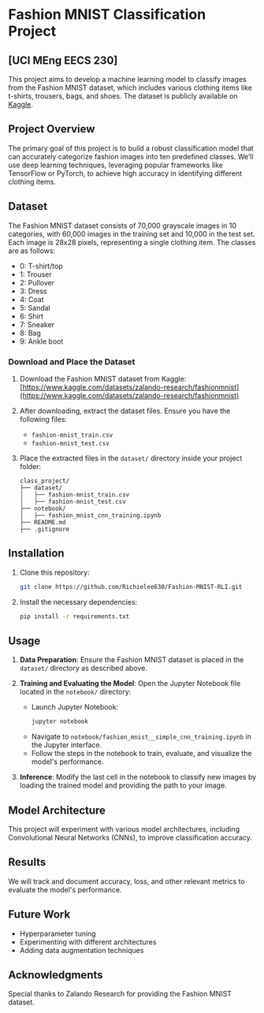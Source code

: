 # Fashion MNIST Classification Project 
## [UCI MEng EECS 230] 
This project aims to develop a machine learning model to classify images from the Fashion MNIST dataset, which includes various clothing items like t-shirts, trousers, bags, and shoes. The dataset is publicly available on [Kaggle](https://www.kaggle.com/datasets/zalando-research/fashionmnist).

## Project Overview  
The primary goal of this project is to build a robust classification model that can accurately categorize fashion images into ten predefined classes. We’ll use deep learning techniques, leveraging popular frameworks like TensorFlow or PyTorch, to achieve high accuracy in identifying different clothing items.

## Dataset  
The Fashion MNIST dataset consists of 70,000 grayscale images in 10 categories, with 60,000 images in the training set and 10,000 in the test set. Each image is 28x28 pixels, representing a single clothing item. The classes are as follows:  
- 0: T-shirt/top  
- 1: Trouser  
- 2: Pullover  
- 3: Dress  
- 4: Coat  
- 5: Sandal  
- 6: Shirt  
- 7: Sneaker  
- 8: Bag  
- 9: Ankle boot  

### Download and Place the Dataset  
1. Download the Fashion MNIST dataset from Kaggle:  
   [https://www.kaggle.com/datasets/zalando-research/fashionmnist](https://www.kaggle.com/datasets/zalando-research/fashionmnist)  

2. After downloading, extract the dataset files. Ensure you have the following files:  
   - `fashion-mnist_train.csv`  
   - `fashion-mnist_test.csv`  

3. Place the extracted files in the `dataset/` directory inside your project folder:  
   ```
   class_project/
   ├── dataset/
   │   ├── fashion-mnist_train.csv
   │   ├── fashion-mnist_test.csv
   ├── notebook/
   │   ├── fashion_mnist_cnn_training.ipynb
   ├── README.md
   ├── .gitignore
   ```

## Installation  
1. Clone this repository:  
   ```bash
   git clone https://github.com/Richielee630/Fashion-MNIST-RLI.git
   ```
2. Install the necessary dependencies:  
   ```bash
   pip install -r requirements.txt
   ```

## Usage  
1. **Data Preparation**: Ensure the Fashion MNIST dataset is placed in the `dataset/` directory as described above.  

2. **Training and Evaluating the Model**: Open the Jupyter Notebook file located in the `notebook/` directory:
   - Launch Jupyter Notebook:
     ```bash
     jupyter notebook
     ```
   - Navigate to `notebook/fashion_mnist__simple_cnn_training.ipynb` in the Jupyter interface.
   - Follow the steps in the notebook to train, evaluate, and visualize the model's performance.

3. **Inference**: Modify the last cell in the notebook to classify new images by loading the trained model and providing the path to your image.

## Model Architecture  
This project will experiment with various model architectures, including Convolutional Neural Networks (CNNs), to improve classification accuracy.

## Results  
We will track and document accuracy, loss, and other relevant metrics to evaluate the model's performance.

## Future Work  
- Hyperparameter tuning  
- Experimenting with different architectures  
- Adding data augmentation techniques

## Acknowledgments  
Special thanks to Zalando Research for providing the Fashion MNIST dataset.